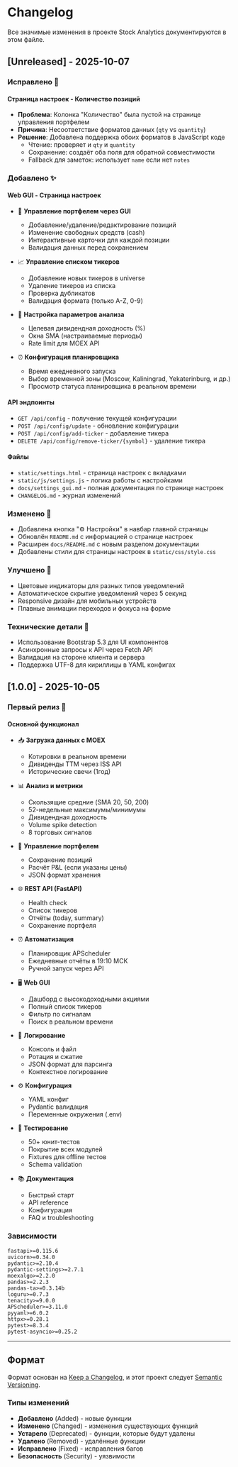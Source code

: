 # Changelog

Все значимые изменения в проекте Stock Analytics документируются в этом файле.

## [Unreleased] - 2025-10-07

### Исправлено 🐛

#### Страница настроек - Количество позиций
- **Проблема**: Колонка "Количество" была пустой на странице управления портфелем
- **Причина**: Несоответствие форматов данных (`qty` vs `quantity`)
- **Решение**: Добавлена поддержка обоих форматов в JavaScript коде
  - Чтение: проверяет и `qty` и `quantity`
  - Сохранение: создаёт оба поля для обратной совместимости
  - Fallback для заметок: использует `name` если нет `notes`

### Добавлено ✨

#### Web GUI - Страница настроек
- 💼 **Управление портфелем через GUI**
  - Добавление/удаление/редактирование позиций
  - Изменение свободных средств (cash)
  - Интерактивные карточки для каждой позиции
  - Валидация данных перед сохранением

- 📈 **Управление списком тикеров**
  - Добавление новых тикеров в universe
  - Удаление тикеров из списка
  - Проверка дубликатов
  - Валидация формата (только A-Z, 0-9)

- 🎯 **Настройка параметров анализа**
  - Целевая дивидендная доходность (%)
  - Окна SMA (настраиваемые периоды)
  - Rate limit для MOEX API

- ⏰ **Конфигурация планировщика**
  - Время ежедневного запуска
  - Выбор временной зоны (Moscow, Kaliningrad, Yekaterinburg, и др.)
  - Просмотр статуса планировщика в реальном времени

#### API эндпоинты
- `GET /api/config` - получение текущей конфигурации
- `POST /api/config/update` - обновление конфигурации
- `POST /api/config/add-ticker` - добавление тикера
- `DELETE /api/config/remove-ticker/{symbol}` - удаление тикера

#### Файлы
- `static/settings.html` - страница настроек с вкладками
- `static/js/settings.js` - логика работы с настройками
- `docs/settings_gui.md` - полная документация по странице настроек
- `CHANGELOG.md` - журнал изменений

### Изменено 🔄
- Добавлена кнопка "⚙️ Настройки" в навбар главной страницы
- Обновлён `README.md` с информацией о странице настроек
- Расширен `docs/README.md` с новым разделом документации
- Добавлены стили для страницы настроек в `static/css/style.css`

### Улучшено 🎨
- Цветовые индикаторы для разных типов уведомлений
- Автоматическое скрытие уведомлений через 5 секунд
- Responsive дизайн для мобильных устройств
- Плавные анимации переходов и фокуса на форме

### Технические детали 🔧
- Использование Bootstrap 5.3 для UI компонентов
- Асинхронные запросы к API через Fetch API
- Валидация на стороне клиента и сервера
- Поддержка UTF-8 для кириллицы в YAML конфигах

## [1.0.0] - 2025-10-05

### Первый релиз 🎉

#### Основной функционал
- 📥 **Загрузка данных с MOEX**
  - Котировки в реальном времени
  - Дивиденды TTM через ISS API
  - Исторические свечи (1год)

- 📊 **Анализ и метрики**
  - Скользящие средние (SMA 20, 50, 200)
  - 52-недельные максимумы/минимумы
  - Дивидендная доходность
  - Volume spike detection
  - 8 торговых сигналов

- 💼 **Управление портфелем**
  - Сохранение позиций
  - Расчёт P&L (если указаны цены)
  - JSON формат хранения

- 🌐 **REST API (FastAPI)**
  - Health check
  - Список тикеров
  - Отчёты (today, summary)
  - Сохранение портфеля

- ⏰ **Автоматизация**
  - Планировщик APScheduler
  - Ежедневные отчёты в 19:10 МСК
  - Ручной запуск через API

- 🖥️ **Web GUI**
  - Дашборд с высокодоходными акциями
  - Полный список тикеров
  - Фильтр по сигналам
  - Поиск в реальном времени

- 📝 **Логирование**
  - Консоль и файл
  - Ротация и сжатие
  - JSON формат для парсинга
  - Контекстное логирование

- ⚙️ **Конфигурация**
  - YAML конфиг
  - Pydantic валидация
  - Переменные окружения (.env)

- 🧪 **Тестирование**
  - 50+ юнит-тестов
  - Покрытие всех модулей
  - Fixtures для offline тестов
  - Schema validation

- 📚 **Документация**
  - Быстрый старт
  - API reference
  - Конфигурация
  - FAQ и troubleshooting

### Зависимости
```
fastapi>=0.115.6
uvicorn>=0.34.0
pydantic>=2.10.4
pydantic-settings>=2.7.1
moexalgo>=2.2.0
pandas>=2.2.3
pandas-ta>=0.3.14b
loguru>=0.7.3
tenacity>=9.0.0
APScheduler>=3.11.0
pyyaml>=6.0.2
httpx>=0.28.1
pytest>=8.3.4
pytest-asyncio>=0.25.2
```

---

## Формат

Формат основан на [Keep a Changelog](https://keepachangelog.com/ru/1.0.0/),
и этот проект следует [Semantic Versioning](https://semver.org/lang/ru/).

### Типы изменений
- **Добавлено** (Added) - новые функции
- **Изменено** (Changed) - изменения существующих функций
- **Устарело** (Deprecated) - функции, которые будут удалены
- **Удалено** (Removed) - удалённые функции
- **Исправлено** (Fixed) - исправления багов
- **Безопасность** (Security) - уязвимости

